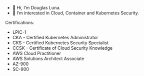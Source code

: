 - 👋 Hi, I’m Douglas Luna.
- 👀 I’m interested in Cloud, Container and Kubernetes Security.

Certifications:
- LPIC-1
- CKA - Certified Kubernetes Administrator
- CKS - Certified Kubernetes Security Specialist
- CCSK - Certificate of Cloud Security Knowledge
- AWS Cloud Practitioner
- AWS Solutions Architect Associate
- AZ-900
- SC-900

<!---
douglasluna/douglasluna is a ✨ special ✨ repository because its `README.md` (this file) appears on your GitHub profile.
You can click the Preview link to take a look at your changes.
--->
